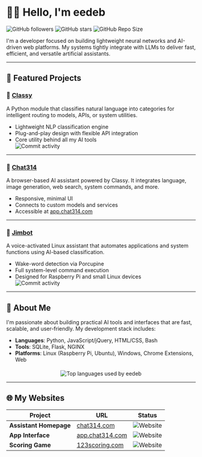 # 🏃‍➡️ Hello, I'm **eedeb**

![GitHub followers](https://img.shields.io/github/followers/eedeb?style=social)
![GitHub stars](https://img.shields.io/github/stars/eedeb?style=social)
![GitHub Repo Size](https://img.shields.io/github/repo-size/eedeb/eedeb)

I'm a developer focused on building lightweight neural networks and AI-driven web platforms. My systems tightly integrate with LLMs to deliver fast, efficient, and versatile artificial assistants.

---

## 🚀 Featured Projects

### 🔹 [Classy](https://github.com/eedeb/Classy)
A Python module that classifies natural language into categories for intelligent routing to models, APIs, or system utilities.

- Lightweight NLP classification engine  
- Plug-and-play design with flexible API integration  
- Core utility behind all my AI tools  
![Commit activity](https://img.shields.io/github/commit-activity/t/eedeb/Classy)

---

### 🔹 [Chat314](https://app.chat314.com)
A browser-based AI assistant powered by Classy. It integrates language, image generation, web search, system commands, and more.

- Responsive, minimal UI  
- Connects to custom models and services  
- Accessible at [app.chat314.com](https://app.chat314.com)

---

### 🔹 [Jimbot](https://github.com/eedeb/Jimbot)
A voice-activated Linux assistant that automates applications and system functions using AI-based classification.

- Wake-word detection via Porcupine  
- Full system-level command execution  
- Designed for Raspberry Pi and small Linux devices  
![Commit activity](https://img.shields.io/github/commit-activity/t/eedeb/Jimbot)

---

## 🧠 About Me

I'm passionate about building practical AI tools and interfaces that are fast, scalable, and user-friendly. My development stack includes:

- **Languages**: Python, JavaScript/jQuery, HTML/CSS, Bash  
- **Tools**: SQLite, Flask, NGINX  
- **Platforms**: Linux (Raspberry Pi, Ubuntu), Windows, Chrome Extensions, Web

<div align="center" style="margin-top: 20px;">
  <img src="https://github-readme-stats.vercel.app/api/top-langs/?username=eedeb&layout=compact&theme=default" alt="Top languages used by eedeb">
</div>

---

## 🌐 My Websites

| Project               | URL                                      | Status |
|------------------------|-------------------------------------------|--------|
| **Assistant Homepage** | [chat314.com](https://chat314.com)        | ![Website](https://img.shields.io/website?url=https%3A%2F%2Fchat314.com) |
| **App Interface**      | [app.chat314.com](https://app.chat314.com) | ![Website](https://img.shields.io/website?url=https%3A%2F%2Fapp.chat314.com) |
| **Scoring Game**       | [123scoring.com](https://123scoring.com)   | ![Website](https://img.shields.io/website?url=https%3A%2F%2F123scoring.com) |
